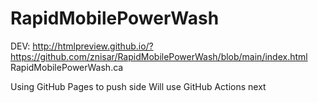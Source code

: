 # RapidMobilePowerWash

DEV:
  http://htmlpreview.github.io/?https://github.com/znisar/RapidMobilePowerWash/blob/main/index.html
RapidMobilePowerWash.ca

Using GitHub Pages to push side
Will use GitHub Actions next
